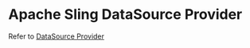 # Apache Sling DataSource Provider

Refer to [DataSource Provider][1]

[1]: http://sling.apache.org/documentation/bundles/datasource-providers.html